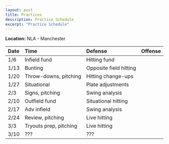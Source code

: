 ```yaml
---
layout: post
title: Practices
description: Practice Schedule
excerpt: "Practice Schedule"
---
```

**Location:** NLA - Manchester

| Date | Time     | Defense | Offense |
|:---  |:---      |:---     |:---     |
| 1/6  | Infield fund   | Hitting fund |
| 1/13  | Bunting   | Opposite field hitting |
| 1/20  | Throw-downs, pitching   | Hitting change-ups |
| 1/27  | Situational   | Plate adjustments |
| 2/3   | Signs, pitching   | Swing analysis |
| 2/10  | Outfield fund   | Situational hitting |
| 2/17  | Adv infield   | Swing analysis |
| 2/24  | Review, pitching   | Live hitting |
| 3/3   | Tryouts prep, pitching   | Live hitting |
| 3/10  | ???   | ??? |
